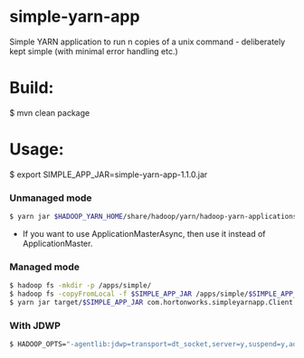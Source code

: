 simple-yarn-app
===============

Simple YARN application to run n copies of a unix command - deliberately kept simple (with minimal error handling etc.)

Build:
======
$ mvn clean package

Usage:
======

$ export SIMPLE_APP_JAR=simple-yarn-app-1.1.0.jar

### Unmanaged mode
```bash
$ yarn jar $HADOOP_YARN_HOME/share/hadoop/yarn/hadoop-yarn-applications-unmanaged-am-launcher-2.1.1-SNAPSHOT.jar Client -classpath target/$SIMPLE_APP_JAR -cmd "java com.hortonworks.simpleyarnapp.ApplicationMaster /bin/date 2"
```

* If you want to use ApplicationMasterAsync, then use it instead of ApplicationMaster. 

### Managed mode
```bash
$ hadoop fs -mkdir -p /apps/simple/
$ hadoop fs -copyFromLocal -f $SIMPLE_APP_JAR /apps/simple/$SIMPLE_APP_JAR
$ yarn jar target/$SIMPLE_APP_JAR com.hortonworks.simpleyarnapp.Client /bin/date 2 /apps/simple/$SIMPLE_APP_JAR
```

### With JDWP
```bash
$ HADOOP_OPTS="-agentlib:jdwp=transport=dt_socket,server=y,suspend=y,address=5432" yarn ...
```
